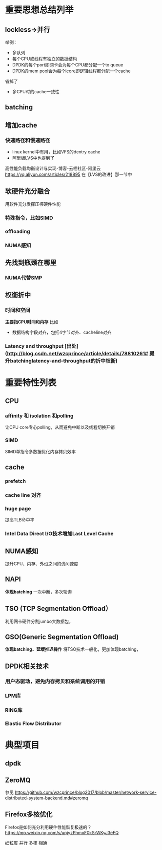 

# 重要思想总结列举
## lockless->并行
举例：
 - 多队列
 - 每个CPU或线程有独立的数据结构
 - DPDK的每个port即网卡会为每个CPU都分配一个tx queue
 - DPDK的mem pool会为每个lcore即逻辑线程都分配一个cache

省掉了
- 多CPU时的cache一致性

## batching
## 增加cache
### 快速路径和慢速路径
- linux kernel中有用，比如VFS的dentry cache
- 阿里版LVS中也提到了

高性能负载均衡设计与实现-博客-云栖社区-阿里云
<https://yq.aliyun.com/articles/218895>
在【LVS的改进】那一节中

## 软硬件充分融合
用软件充分发挥压榨硬件性能
### 特殊指令，比如SIMD
### offloading
### NUMA感知
## 先找到瓶颈在哪里
### NUMA代替SMP

## 权衡折中
### 时间和空间
**主要指CPU时间和内存**
比如
- 数据结构字段对齐，包括4字节对齐、cacheline对齐

### Latency and throughput [出处](http://blog.csdn.net/wzcprince/article/details/78810261# 提升batchinglatency-and-throughput的折中权衡)






# 重要特性列表

## CPU
###  affinity 和 isolation 和polling
让CPU core专心polling，从而避免中断以及线程切换开销

###  SIMD
SIMD单指令多数据优化内存拷贝效率

## cache 
### prefetch
### cache line 对齐
### huge page
提高TLB命中率
### Intel Data Direct I/O技术增加Last Level Cache

## NUMA感知
提升CPU、内存、外设之间的访问速度

## NAPI
**体现batching**
一次中断，多次轮询

## TSO (TCP Segmentation Offload）
利用网卡硬件分割jumbo大数据包，

## GSO(Generic Segmentation Offload)
**体现batching、延缓推迟操作**
将TSO技术一般化，更加体现batching，

## DPDK相关技术
### 用户态驱动，避免内存拷贝和系统调用的开销
### LPM库
### RING库
### Elastic Flow Distributor 












# 典型项目
## dpdk

## ZeroMQ
参见
<https://github.com/wzcprince/blog2017/blob/master/network-service-distributed-system-backend.md#zeromq>

## Firefox多核优化
Firefox是如何充分利用硬件性能恢复极速的？
https://mp.weixin.qq.com/s/upjyzPhmoF0kSrWKyJ3eFQ

细粒度 并行 多核 相通  


